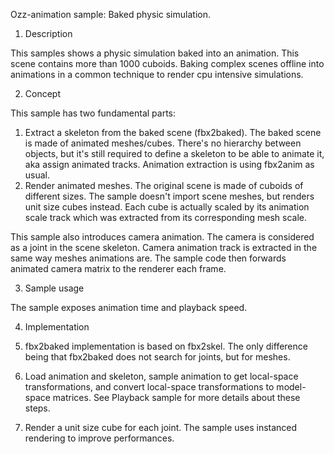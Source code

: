 Ozz-animation sample: Baked physic simulation.

1. Description

This samples shows a physic simulation baked into an animation. This scene contains more than 1000 cuboids. Baking complex scenes offline into animations in a common technique to render cpu intensive simulations.

2. Concept

This sample has two fundamental parts:
  1. Extract a skeleton from the baked scene (fbx2baked). The baked scene is made of animated meshes/cubes. There's no hierarchy between objects, but it's still required to define a skeleton to be able to animate it, aka assign animated tracks. Animation extraction is using fbx2anim as usual.
  2. Render animated meshes. The original scene is made of cuboids of different sizes. The sample doesn't import scene meshes, but renders unit size cubes instead. Each cube is actually scaled by its animation scale track which was extracted from its corresponding mesh scale.

  This sample also introduces camera animation. The camera is considered as a joint in the scene skeleton. Camera animation track is extracted in the same way meshes animations are. The sample code then forwards animated camera matrix to the renderer each frame.

3. Sample usage

The sample exposes animation time and playback speed.

4. Implementation

  1. fbx2baked implementation is based on fbx2skel. The only difference being that fbx2baked does not search for joints, but for meshes.
  2. Load animation and skeleton, sample animation to get local-space transformations, and convert local-space transformations to model-space matrices. See Playback sample for more details about these steps.
  3. Render a unit size cube for each joint. The sample uses instanced rendering to improve performances.
